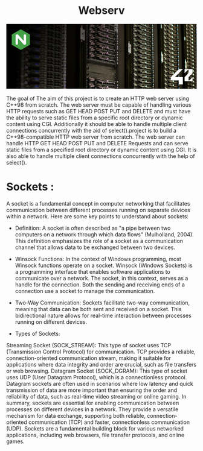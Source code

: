 <h1 align="center" id="title">Webserv</h1>

<p align="center"><img src="https://github.com/aouaziz/webserv/blob/master/Data/68747470733a2f2f692e696d6775722e636f6d2f69336e734d78432e6a7067.jpeg" alt="project-image"></p>

<p id="description">The goal of The aim of this project is to create an HTTP web server using C++98 from scratch. The web server must be capable of handling various HTTP requests such as GET HEAD POST PUT and DELETE and must have the ability to serve static files from a specific root directory or dynamic content using CGI. Additionally it should be able to handle multiple client connections concurrently with the aid of select().project is to build a C++98-compatible HTTP web server from scratch. The web server can handle HTTP GET HEAD POST PUT and DELETE Requests and can serve static files from a specified root directory or dynamic content using CGI. It is also able to handle multiple client connections concurrently with the help of select().</p>

# Sockets :

A socket is a fundamental concept in computer networking that facilitates communication between different processes running on separate devices within a network. Here are some key points to understand about sockets:

- Definition:
 A socket is often described as "a pipe between two computers on a network through which data flows" (Mulholland, 2004). This definition emphasizes the role of a socket as a communication channel that allows data to be exchanged between two devices.

- Winsock Functions:
 In the context of Windows programming, most Winsock functions operate on a socket. Winsock (Windows Sockets) is a programming interface that enables software applications to communicate over a network. The socket, in this context, serves as a handle for the connection. Both the sending and receiving ends of a connection use a socket to manage the communication.

- Two-Way Communication:
 Sockets facilitate two-way communication, meaning that data can be both sent and received on a socket. This bidirectional nature allows for real-time interaction between processes running on different devices.

- Types of Sockets:

Streaming Socket (SOCK_STREAM): This type of socket uses TCP (Transmission Control Protocol) for communication. TCP provides a reliable, connection-oriented communication stream, making it suitable for applications where data integrity and order are crucial, such as file transfers or web browsing.
Datagram Socket (SOCK_DGRAM): This type of socket uses UDP (User Datagram Protocol), which is a connectionless protocol. Datagram sockets are often used in scenarios where low latency and quick transmission of data are more important than ensuring the order and reliability of data, such as real-time video streaming or online gaming.
In summary, sockets are essential for enabling communication between processes on different devices in a network. They provide a versatile mechanism for data exchange, supporting both reliable, connection-oriented communication (TCP) and faster, connectionless communication (UDP). Sockets are a fundamental building block for various networked applications, including web browsers, file transfer protocols, and online games.




